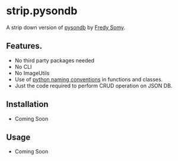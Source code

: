# strip.pysondb

A strip down version of [pysondb](https://github.com/fredysomy/pysonDB) by [Fredy Somy](https://github.com/fredysomy).

## Features.
 - No third party packages needed
 - No CLI
 - No ImageUtils
 - Use of [python naming conventions](https://www.python.org/dev/peps/pep-0008/#function-and-variable-names) in functions and classes.
 - Just the code required to perform CRUD operation on JSON DB.

## Installation
 - Coming Soon

## Usage
 - Coming Soon
